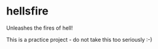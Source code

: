 # hellsfire
Unleashes the fires of hell!

This is a practice project - do not take this too seriously :-)
